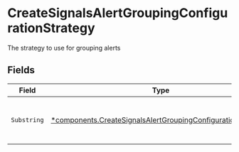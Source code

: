 # CreateSignalsAlertGroupingConfigurationStrategy

The strategy to use for grouping alerts


## Fields

| Field                                                                                                                                       | Type                                                                                                                                        | Required                                                                                                                                    | Description                                                                                                                                 |
| ------------------------------------------------------------------------------------------------------------------------------------------- | ------------------------------------------------------------------------------------------------------------------------------------------- | ------------------------------------------------------------------------------------------------------------------------------------------- | ------------------------------------------------------------------------------------------------------------------------------------------- |
| `Substring`                                                                                                                                 | [*components.CreateSignalsAlertGroupingConfigurationSubstring](../../models/components/createsignalsalertgroupingconfigurationsubstring.md) | :heavy_minus_sign:                                                                                                                          | The type of strategy to use for grouping alerts                                                                                             |